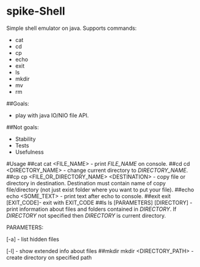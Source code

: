 # spike-Shell

Simple shell emulator on java.
Supports commands:
- cat
- cd
- cp
- echo
- exit
- ls 
- mkdir
- mv
- rm

##Goals:
- play with java IO/NIO file API.

##Not goals:
- Stability
- Tests
- Usefulness
 
#Usage
##cat
cat \<FILE_NAME\> - print _FILE_NAME_ on console.
##cd
cd \<DIRECTORY_NAME\> - change current directory to _DIRECTORY_NAME_.
##cp
cp \<FILE_OR_DIRECTORY_NAME\>  \<DESTINATION\> - copy file or directory in destination. Destination must contain name of copy file/directory (not just exist folder where you want to put your file).
##echo
echo \<SOME_TEXT\> - print text after echo to console.
##exit
exit [EXIT_CODE]- exit with EXIT_CODE
##ls
ls [PARAMETERS] [DIRECTORY] - print information about files and folders contained in _DIRECTORY_. If _DIRECTORY_ not specified then _DIRECTORY_ is current directory.

PARAMETERS:

[-a] - list hidden files

[-l] - show extended info about files
##mkdir
mkdir \<DIRECTORY_PATH\> - create directory on specified path
